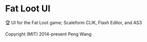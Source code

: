 # Fat Loot UI

:trophy: UI for the Fat Loot game; Scaleform CLIK, Flash Editor, and AS3

Copyright (MIT) 2014-present Peng Wang
